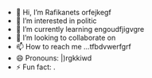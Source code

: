 - 👋 Hi, I’m Rafikanets orfejkegf
- 👀 I’m interested in politic
- 🌱 I’m currently learning engoudfjigvgre
- 💞️ I’m looking to collaborate on 
- 📫 How to reach me ...tfbdvwerfgrf
- 😄 Pronouns: |)rgkkiwd
- ⚡ Fun fact: .
<!---
Rafikanets/Rafikanets is a ✨ special ✨ repository because its `README.md` (this file) appears on your GitHub profile.
You can click the Preview link to take a look at your changes
